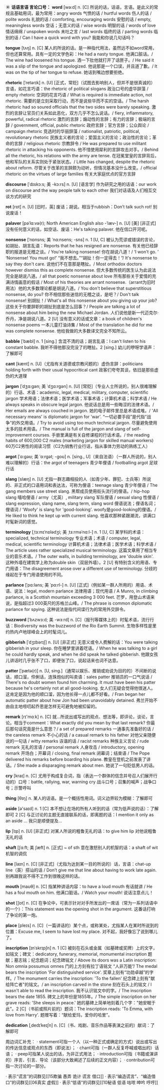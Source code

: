 ☀ <span class="category">**话语言语 言论口号：**</span>
<span class="vocabulary">**word**</span> [wə:d] 
<span class="definition">n. [C] 所说的话，话语，言语。是此义的常规且基础用词，最为常用：</span>angry words 气愤的话 / hurtful words 伤人的话 / polite words 礼貌的话 / comforting, encouraging words 安慰的话 / empty, meaningless words 空话；无意义的话 / wise words 明智的话 / words of love 情话绵绵 / unspoken words 未吐之言 / last words 临终的话 / parting words 临别的话 / Can I have a quick word with you? 我能和你说几句话吗？

<span class="vocabulary">**tongue**</span> [tʌŋ] 
<span class="definition">n. [C] 某人的所说的话。是一种指代用法，虽然远不如word常用，但也还算常用。具有一定的文学色彩：</span>He had a nasty tongue. 他满口脏话。/ The wine had loosened his tongue. 酒一下肚他就打开了话匣子。/ He said it was a slip of the tongue and apologized. 他说那是一个口误，并且道了歉。/ It was on the tip of her tongue to refuse. 她话到嘴边想要拒绝。
                      
<span class="vocabulary">**rhetoric**</span> [ˈretərɪk]
<span class="definition">n. [U] [正式，常贬]（试图去影响别人，但并不是很真诚的）言语，如花言巧语：</span>the rhetoric of political slogans 政治口号的虚华辞藻 / empty rhetoric 空洞的花言巧语 / What is required is immediate action, not rhetoric. 需要的是立刻采取行动，而不是说些华而不实的空话。/ The harsh rhetoric had so soured officials that the two sides were barely speaking. 激烈的言辞让官员们关系如此恶化，双方几乎不怎么说话。/ fiery, inflammatory, powerful, radical rhetoric 激烈的言辞；煽动性的言辞；有力的言辞；极端的言辞 / government, official, public rhetoric 政府言辞；官方言辞；公众舆论 / campaign rhetoric 竞选时的华丽辞藻 / nationalist, patriotic, political, revolutionary rhetoric 民族主义者的言论；爱国主义的言论；政治性的言论；革命的言辞 / religious rhetoric 宗教辞令 / He was prepared to use militant rhetoric in attacking his opponents. 他不惜使用犀利的言辞攻击对手。/ Behind all the rhetoric, his relations with the army are tense. 在冠冕堂皇的言辞背后，他和军队的关系实则处于紧张状态。/ Little has changed, despite the rhetoric about reform. 尽管关于改革的言辞颇为动听，但情况基本没什么改变。/ official rhetoric on the virtues of large families 有关大家庭优点的官方言辞

<span class="vocabulary">**discourse**</span> [ˈdɪskɔ:s; 美 -kɔ:rs]
<span class="definition">n. [U] [语言学] 作为研究之用的话语：</span>our work on discourse and the way people talk to each other 我们对话语及人们相互交谈方式的研究

<span class="vocabulary">**rot**</span> [rɒt] 
<span class="definition">n. [U] [旧时，英] 废话；胡说。相当于rubbish：</span>Don’t talk such rot! 别说废话！
            
<span class="vocabulary">**palaver**</span> [pəˈlɑ:və(r); North American English also -ˈlæv-]
<span class="definition">n. [U] [美] [非正式] 没有任何意义的话，如空话、废话：</span>He's talking palaver. 他在信口开河呢。           

<span class="vocabulary">**nonsense**</span> [ˈnɒnsns; 美 ˈnɑ:nsens; -sns]
<span class="definition">n. 1 [U, C] 被认为荒谬或错误的言论，如胡扯、胡言乱语：</span>Reports that he has resigned are nonsense. 有关他已经辞职的报道是无稽之谈。/ You're talking nonsense! 你在胡说八道！/ ‘I won't go. ’ ‘Nonsense! You must go!’ “我不想去。”“胡扯！你一定得去！”/ It's nonsense to say they don't care. 说他们不在意那是瞎扯。/ Most orthodox doctors however dismiss this as complete nonsense. 但大多数传统的医生认为此说法完全是胡说八道。/ all that poetic nonsense about love 所有那些关于爱情的充满诗情画意的假话 / Most of his theories are arrant nonsense.（arrant为旧时用法）他的大多数理论都是胡说八道。/ You don't believe that superstitious nonsense, do you? 你不相信那些迷信的无稽之谈，是吧？/ Don't talk nonsense! 别胡扯！/ What's all this nonsense about you giving up your job? 这些关于你要辞职的胡扯到底是怎么回事？/ People are talking a lot of nonsense about him being the new Michael Jordan. 人们说他是新一代迈克尔·乔丹，净是胡说八道。<span class="definition">2 [U] 没有意义的话或文章：</span>a book of children's nonsense poems 一本儿童打油诗集 / Most of the translation he did for me was complete nonsense. 他给我做的大多数译文完全不知所云。          
           
<span class="vocabulary">**babble**</span> [ˈbæbl]
<span class="definition">n. 1 [sing.] 含混不清的话；胡言乱语：</span>I can't listen to his constant babble. 我听不得他那没完没了的瞎扯。<span class="definition">2 [sing.] 幼儿的咿呀学语声：</span>了解即可

<span class="vocabulary">**cant**</span> [kænt]
<span class="definition">n. [U]（尤指有关道德或宗教问题的）虚伪言辞：</span>politicians holding forth with their usual hypocritical cant 政客们夸夸其谈，依旧是那些虚伪的大道理
           
<span class="vocabulary">**jargon**</span> [ˈdʒɑ:gən; 美 ˈdʒɑ:rgən]
<span class="definition">n. [U] [常贬]（专业人士所说的，别人很难理解的）行话、术语：</span>academic, legal, medical, military, computer, scientific jargon 学术用语；法律术语；医学术语；军事术语；计算机术语；科学术语 / He always speaks in obscure legal jargon. 他说话总是用一些晦涩的法律术语。/ Her emails are always couched in jargon. 她的电子邮件里总是术语成堆。/ 'All necessary means' is diplomatic jargon for 'war'. “一切必要手段”是代指“战争”的外交用语。/ Try to avoid using too much technical jargon. 尽量避免使用太多的技术用语。/ The manual is full of the jargon and slang of self-improvement courses. 手册里满是有关自修课程的行话术语。/ the reading habits of 600,000 C2 males (marketing jargon for skilled manual workers) 60万C2男性的阅读习惯（C2为销售行业行话，指从事体力劳动的熟练工人）

<span class="vocabulary">**argot**</span> [ˈɑ:gəʊ; 美 ˈɑ:rgət; -goʊ]
<span class="definition">n. [sing., U]（来自法语）（一群人所说的，别人难以理解的）行话：</span>the argot of teenagers 青少年俚语 / footballing argot 足球行话

<span class="vocabulary">**slang**</span> [slæŋ]
<span class="definition">n. [U] 尤指一群志趣相投的人（如青少年、罪犯、士兵等）所说的、非正式的口语用词和表达法，可称为俚语：</span>teenage slang 青少年俚语 / The gang members use street slang. 黑帮成员使用街头流行的俚语。/ hip-hop slang 嘻哈俚语 / army（尤英）, military slang 军队俚语 / sexual slang 性俚语 / slang expression, slang name, slang term, slang word 俚语说法；俚语名词；俚语词 / 'Woofy' is slang for 'good-looking'. woofy是good-looking的俚语。/ He liked to think he kept up with current slang. 他喜欢那种紧跟潮流，讲满口时髦新词的感觉。

<span class="vocabulary">**terminology**</span> [ˌtɜ:mɪˈnɒlədʒi; 美 ˌtɜ:rməˈnɑ:l-]
<span class="definition">n. 1 [U, C] 某学科的术语：</span>specialized, technical terminology 专业术语；术语 / computer, legal, medical, scientific terminology 计算机术语；法律术语；医学术语；科学术语 / The article uses rather specialized musical terminology. 这篇文章用了相当专业的音乐术语。/ The outer walls, in building terminology, are 'double skin'. 这种外墙在建筑学上称为double skin（双层外墙）。<span class="definition">2 [U] 有特别含义的用语、专门用语：</span>The disagreement arose over a different use of terminology. 分歧的缘起在于专门用语使用的不同。

<span class="vocabulary">**parlance**</span> [ˈpɑ:ləns; 美 ˈpɑ:rl-]
<span class="definition">n. [U] [正式]（例如某一群人所用的）用语、术语、说法：</span>legal, modern parlance 法律用语；现代用语 / A Munro, in climbing parlance, is a Scottish mountain exceeding 3 000 feet. 芒罗，用登山术语来说，是指超过3 000英尺的苏格兰山峰。/ The phrase is common diplomatic parlance for spying. 这种说法是指代间谍行为的常用外交辞令。

<span class="vocabulary">**buzzword**</span> [ˈbʌzwɜ:d; 美 -wɜ:rd]
<span class="definition">n. [C]（报刊等媒体上的）时髦术语，流行行话：</span>Biodiversity was the buzzword of the Rio Earth Summit. 生物多样性是里约热内卢地球峰会上的时髦词儿。
           
<span class="vocabulary">**gibberish**</span> [ˈdʒɪbərɪʃ]
<span class="definition">n. [U] [非正式] 无意义或令人费解的话：</span>You were talking gibberish in your sleep. 你在睡梦里讲着呓语。/ When he was talking to a girl he could hardly speak, and when he did speak he talked gibberish. 他跟女孩儿讲话时几乎张不了口，即便张了口，说起话来也词不达意。

<span class="vocabulary">**patter**</span> [ˈpætə(r)]
<span class="definition">n. [U, sing.]（通常以娱乐、推销或劝说为目的的）不间断的说话，顺口溜，伶俐话，连珠炮似的叫卖语：</span>sales patter 推销员的一口气说话 / There's no doubt women found him charming. It must have been his patter because he's certainly not at all good-looking. 女人们无疑会觉得他很迷人。这肯定是因为他的顺口溜，因为他长得一点儿都不好看。/ Fran began her automatic patter about how Jon had been unavoidably detained. 弗兰开始不由自主地唠叨起乔恩是怎样无可避免地被扣留的。

<span class="vocabulary">**remark**</span> [rɪ'mɑːk] 
<span class="definition">n. [C] 就…所说出或写出的观点、想法等，即评论，谈论，言论。相当于comment：</span>What exactly did you mean by that last remark? 你最后那句话究竟是什么意思？/ a set of prepared remarks 一通事先准备好的话 / the careless remark 不小心的话 / a casual remark to his father 对他父亲随便说的一句话 / witty remarks 诙谐的话 / racist remarks 种族主义言论 / rude remark 无礼的言语 / personal remark 人身攻击 / introductory, opening remark 开场白；开幕词 / closing, final remark 闭幕词；结束语 / The Pope delivered his remarks before boarding his plane. 教皇在登机之前发表了讲话。/ She made a disparaging remark about men. 她说了一句贬低男人的话。
           
<span class="vocabulary">**cry**</span> [kraɪ] 
<span class="definition">n. [C] 尤用于构成复合词，指（表达一个群体的信念并号召人们展开行动的）口号：</span>battle, rallying, war, warning cry 战斗口号；召集的喊声；战争口号；示警呼叫

<span class="vocabulary">**thing**</span> [θɪŋ] 
<span class="definition">n. 某人的话语。是一个概括性用词。词义边界较为模糊：</span>了解即可

<span class="vocabulary">**aside**</span> [ə'saɪd] 
<span class="definition">n. 1 [C] 本不想让在场的所有人听到的话（常为低声说的话）：</span>了解即可 <span class="definition">2 [C] 与正讨论的主题无直接联系的话，即离题的话：</span>I mention it only as an aside … 我只是顺便提及…

<span class="vocabulary">**lip**</span> [lɪp] 
<span class="definition">n. [U] [非正式] 对某人所说的粗鲁无礼的话：</span>to give him lip 对他说粗鲁无礼的话
           
<span class="vocabulary">**shaft**</span> [ʃɑ:ft; 美 ʃæft]
<span class="definition">n. [正式] ~ of sth 意在激怒别人的机智的话：</span>a shaft of wit 机智的调侃
 
<span class="vocabulary">**line**</span> [laɪn] 
<span class="definition">n. [C] [非正式]（尤指为达到某一目的所说的）话，言语：</span>chat-up line（英）搭讪的话 / Don’t give me that line about having to work late again. 别再跟我说不得不工作到很晚这样的话。

<span class="vocabulary">**mouth**</span> [maʊθ] 
<span class="definition">n. [C] 指某种讲话内容：</span>to have a loud mouth 有话就讲 / He has a foul mouth on him. 他满口脏话。/ Watch your mouth! 说话注意点儿！

<span class="vocabulary">**shot**</span> [ʃɒt] 
<span class="definition">n. [C] 在争论中，可表示针对对手所发出的一席话（常为一系列话语中的一个）：</span>This statement was the opening shot in the argument. 这番话打响了争论的第一炮。

<span class="vocabulary">**place**</span> [pleɪs] 
<span class="definition">n. [C]（一篇讲话的）某个点，或称某处，尤指某人在某时所说到的位置：</span>Excuse me, I seem to have lost my place. 对不起，我好像忘了说到哪儿了。
           
<span class="vocabulary">**inscription**</span> [ɪnˈskrɪpʃn]
<span class="definition">n. 1 [C] 被刻在石头或金属（如墓碑或奖牌）上的文字，如铭文；碑文：</span>dedicatory, funerary, memorial, monumental inscription 题献；墓志铭；纪念题词；纪念碑铭文 / Above its doors was a Latin inscription: Non omnia possumus omnes 门的上方刻有拉丁语铭文 “人非万能”/ The medal bears the inscription 'For distinguished service'. 奖章上刻有“功勋卓越”的字样。/ The monument carries the inscription: 'To the fallen' 纪念碑上刻有"献给阵亡者"的铭文。/ an inscription carved in the stone 刻在石头上的铭文 / I wasn't able to read the inscription. 我不认识铭文中的字。/ The inscription bears the date 1855. 碑文上的年份是1855年。/ The simple inscription on her grave reads: 'She sleeps in peace.' 她的墓碑上简单地刻着几个字："她安眠于此"。<span class="definition">2 [C]（书前或照片前的）题词：</span>The inscription reads: 'To Emma, with love from Harry'. 题赠写着：“献给爱玛，爱你的哈里”。
           
<span class="vocabulary">**dedication**</span> [ˌdedɪˈkeɪʃn]
<span class="definition">n. [C]（书、戏剧、音乐作品等表演之前的）献词：</span>了解即可

周边词汇补充：
· statement可指一个人（以一种正式或确定的方式）说出或写出的传达信息或观点的东西（即说法）；
· chant可指（一群人反复呼喊或唱出的）话语；
· peep可指某人说出的话，为非正式用法；
· introduction可指（书籍或演讲的）序言、引言、导论（该部分大致阐述了后续的正文内容）；
· contribution可指一次讨论的一部分。

· 表示“谎言”的词群见[[15欺骗 愚弄 诡计 谎言 借口]]
· 表示“编造谎言”、“编造借口”的词群见[[06真实 虚假]]
· 表示“低语”的词群见[[10秘语 低语 咕哝 呻吟 哼哼]]
